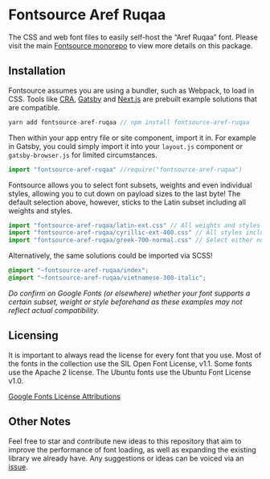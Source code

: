 # Fontsource Aref Ruqaa

The CSS and web font files to easily self-host the “Aref Ruqaa” font. Please visit the main [Fontsource monorepo](https://github.com/DecliningLotus/fontsource) to view more details on this package.

## Installation

Fontsource assumes you are using a bundler, such as Webpack, to load in CSS. Tools like [CRA](https://create-react-app.dev/), [Gatsby](https://www.gatsbyjs.org/) and [Next.js](https://nextjs.org/) are prebuilt example solutions that are compatible.

```javascript
yarn add fontsource-aref-ruqaa // npm install fontsource-aref-ruqaa
```

Then within your app entry file or site component, import it in. For example in Gatsby, you could simply import it into your `layout.js` component or `gatsby-browser.js` for limited circumstances.

```javascript
import "fontsource-aref-ruqaa" //require("fontsource-aref-ruqaa")
```

Fontsource allows you to select font subsets, weights and even individual styles, allowing you to cut down on payload sizes to the last byte! The default selection above, however, sticks to the Latin subset including all weights and styles.

```javascript
import "fontsource-aref-ruqaa/latin-ext.css" // All weights and styles included.
import "fontsource-aref-ruqaa/cyrillic-ext-400.css" // All styles included.
import "fontsource-aref-ruqaa/greek-700-normal.css" // Select either normal or italic.
```

Alternatively, the same solutions could be imported via SCSS!

```scss
@import "~fontsource-aref-ruqaa/index";
@import "~fontsource-aref-ruqaa/vietnamese-300-italic";
```

_Do confirm on Google Fonts (or elsewhere) whether your font supports a certain subset, weight or style beforehand as these examples may not reflect actual compatibility._

## Licensing 

It is important to always read the license for every font that you use.
Most of the fonts in the collection use the SIL Open Font License, v1.1. Some fonts use the Apache 2 license. The Ubuntu fonts use the Ubuntu Font License v1.0.

[Google Fonts License Attributions](https://fonts.google.com/attribution)

## Other Notes

Feel free to star and contribute new ideas to this repository that aim to improve the performance of font loading, as well as expanding the existing library we already have. Any suggestions or ideas can be voiced via an [issue](https://github.com/DecliningLotus/fontsource/issues).

